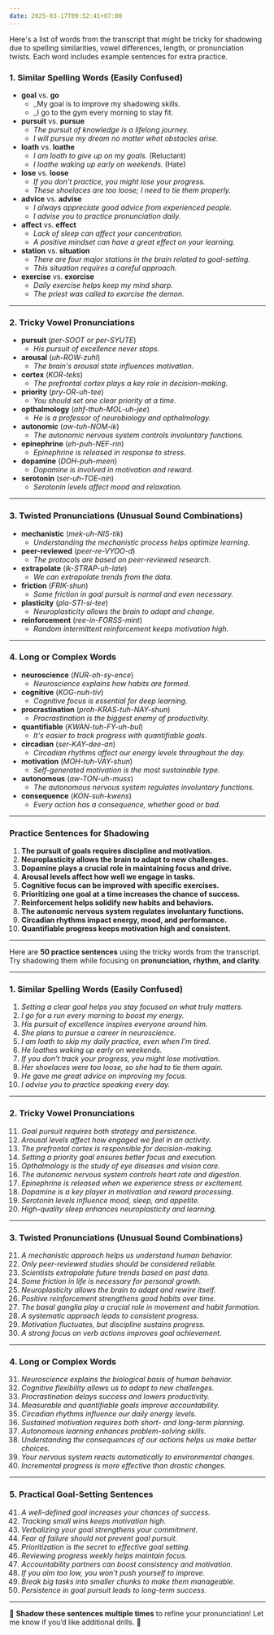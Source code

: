 ```yaml
---
date: 2025-03-17T09:52:41+07:00
---
```

Here's a list of words from the transcript that might be tricky for shadowing due to spelling similarities, vowel differences, length, or pronunciation twists. Each word includes example sentences for extra practice.

### **1. Similar Spelling Words (Easily Confused)**

- **goal** vs. **go**
    - _My goal is to improve my shadowing skills.
    - _I go to the gym every morning to stay fit.
- **pursuit** vs. **pursue**
    - _The pursuit of knowledge is a lifelong journey._
    - _I will pursue my dream no matter what obstacles arise._
- **loath** vs. **loathe**
    - _I am loath to give up on my goals._ (Reluctant)
    - _I loathe waking up early on weekends._ (Hate)
- **lose** vs. **loose**
    - _If you don't practice, you might lose your progress._
    - _These shoelaces are too loose; I need to tie them properly._
- **advice** vs. **advise**
    - _I always appreciate good advice from experienced people._
    - _I advise you to practice pronunciation daily._
- **affect** vs. **effect**
    - _Lack of sleep can affect your concentration._
    - _A positive mindset can have a great effect on your learning._
- **station** vs. **situation**
    - _There are four major stations in the brain related to goal-setting._
    - _This situation requires a careful approach._
- **exercise** vs. **exorcise**
    - _Daily exercise helps keep my mind sharp._
    - _The priest was called to exorcise the demon._

---

### **2. Tricky Vowel Pronunciations**

- **pursuit** (_per-SOOT_ or _per-SYUTE_)
    - _His pursuit of excellence never stops._
- **arousal** (_uh-ROW-zuhl_)
    - _The brain's arousal state influences motivation._
- **cortex** (_KOR-teks_)
    - _The prefrontal cortex plays a key role in decision-making._
- **priority** (_pry-OR-uh-tee_)
    - _You should set one clear priority at a time._
- **opthalmology** (_ahf-thuh-MOL-uh-jee_)
    - _He is a professor of neurobiology and opthalmology._
- **autonomic** (_aw-tuh-NOM-ik_)
    - _The autonomic nervous system controls involuntary functions._
- **epinephrine** (_eh-puh-NEF-rin_)
    - _Epinephrine is released in response to stress._
- **dopamine** (_DOH-puh-meen_)
    - _Dopamine is involved in motivation and reward._
- **serotonin** (_ser-uh-TOE-nin_)
    - _Serotonin levels affect mood and relaxation._

---

### **3. Twisted Pronunciations (Unusual Sound Combinations)**

- **mechanistic** (_mek-uh-NIS-tik_)
    - _Understanding the mechanistic process helps optimize learning._
- **peer-reviewed** (_peer-re-VYOO-d_)
    - _The protocols are based on peer-reviewed research._
- **extrapolate** (_ik-STRAP-uh-late_)
    - _We can extrapolate trends from the data._
- **friction** (_FRIK-shun_)
    - _Some friction in goal pursuit is normal and even necessary._
- **plasticity** (_pla-STI-si-tee_)
    - _Neuroplasticity allows the brain to adapt and change._
- **reinforcement** (_ree-in-FORSS-mint_)
    - _Random intermittent reinforcement keeps motivation high._

---

### **4. Long or Complex Words**

- **neuroscience** (_NUR-oh-sy-ence_)
    - _Neuroscience explains how habits are formed._
- **cognitive** (_KOG-nuh-tiv_)
    - _Cognitive focus is essential for deep learning._
- **procrastination** (_proh-KRAS-tuh-NAY-shun_)
    - _Procrastination is the biggest enemy of productivity._
- **quantifiable** (_KWAN-tuh-FY-uh-bul_)
    - _It's easier to track progress with quantifiable goals._
- **circadian** (_ser-KAY-dee-an_)
    - _Circadian rhythms affect our energy levels throughout the day._
- **motivation** (_MOH-tuh-VAY-shun_)
    - _Self-generated motivation is the most sustainable type._
- **autonomous** (_aw-TON-uh-muss_)
    - _The autonomous nervous system regulates involuntary functions._
- **consequence** (_KON-suh-kwens_)
    - _Every action has a consequence, whether good or bad._

---

### **Practice Sentences for Shadowing**

1. **The pursuit of goals requires discipline and motivation.**
2. **Neuroplasticity allows the brain to adapt to new challenges.**
3. **Dopamine plays a crucial role in maintaining focus and drive.**
4. **Arousal levels affect how well we engage in tasks.**
5. **Cognitive focus can be improved with specific exercises.**
6. **Prioritizing one goal at a time increases the chance of success.**
7. **Reinforcement helps solidify new habits and behaviors.**
8. **The autonomic nervous system regulates involuntary functions.**
9. **Circadian rhythms impact energy, mood, and performance.**
10. **Quantifiable progress keeps motivation high and consistent.**

---
Here are **50 practice sentences** using the tricky words from the transcript. Try shadowing them while focusing on **pronunciation, rhythm, and clarity**.

---

### **1. Similar Spelling Words (Easily Confused)**

1. _Setting a clear goal helps you stay focused on what truly matters._
2. _I go for a run every morning to boost my energy._
3. _His pursuit of excellence inspires everyone around him._
4. _She plans to pursue a career in neuroscience._
5. _I am loath to skip my daily practice, even when I’m tired._
6. _He loathes waking up early on weekends._
7. _If you don’t track your progress, you might lose motivation._
8. _Her shoelaces were too loose, so she had to tie them again._
9. _He gave me great advice on improving my focus._
10. _I advise you to practice speaking every day._

---

### **2. Tricky Vowel Pronunciations**

11. _Goal pursuit requires both strategy and persistence._
12. _Arousal levels affect how engaged we feel in an activity._
13. _The prefrontal cortex is responsible for decision-making._
14. _Setting a priority goal ensures better focus and execution._
15. _Opthalmology is the study of eye diseases and vision care._
16. _The autonomic nervous system controls heart rate and digestion._
17. _Epinephrine is released when we experience stress or excitement._
18. _Dopamine is a key player in motivation and reward processing._
19. _Serotonin levels influence mood, sleep, and appetite._
20. _High-quality sleep enhances neuroplasticity and learning._

---

### **3. Twisted Pronunciations (Unusual Sound Combinations)**

21. _A mechanistic approach helps us understand human behavior._
22. _Only peer-reviewed studies should be considered reliable._
23. _Scientists extrapolate future trends based on past data._
24. _Some friction in life is necessary for personal growth._
25. _Neuroplasticity allows the brain to adapt and rewire itself._
26. _Positive reinforcement strengthens good habits over time._
27. _The basal ganglia play a crucial role in movement and habit formation._
28. _A systematic approach leads to consistent progress._
29. _Motivation fluctuates, but discipline sustains progress._
30. _A strong focus on verb actions improves goal achievement._

---

### **4. Long or Complex Words**

31. _Neuroscience explains the biological basis of human behavior._
32. _Cognitive flexibility allows us to adapt to new challenges._
33. _Procrastination delays success and lowers productivity._
34. _Measurable and quantifiable goals improve accountability._
35. _Circadian rhythms influence our daily energy levels._
36. _Sustained motivation requires both short- and long-term planning._
37. _Autonomous learning enhances problem-solving skills._
38. _Understanding the consequences of our actions helps us make better choices._
39. _Your nervous system reacts automatically to environmental changes._
40. _Incremental progress is more effective than drastic changes._

---

### **5. Practical Goal-Setting Sentences**

41. _A well-defined goal increases your chances of success._
42. _Tracking small wins keeps motivation high._
43. _Verbalizing your goal strengthens your commitment._
44. _Fear of failure should not prevent goal pursuit._
45. _Prioritization is the secret to effective goal setting._
46. _Reviewing progress weekly helps maintain focus._
47. _Accountability partners can boost consistency and motivation._
48. _If you aim too low, you won’t push yourself to improve._
49. _Break big tasks into smaller chunks to make them manageable._
50. _Persistence in goal pursuit leads to long-term success._

---

🌟 **Shadow these sentences multiple times** to refine your pronunciation! Let me know if you’d like additional drills. 🚀